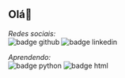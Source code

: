 ## Olá👋
*Redes sociais:* \
<img src="https://img.shields.io/badge/-GITHUB-181717?logo=github&logoColor=white&style=for-the-badge" alt="badge github"/> <img src="https://img.shields.io/badge/linkedin-%230077B5.svg?style=for-the-badge&logo=linkedin&logoColor=white" alt="badge linkedin"/> 

*Aprendendo:* \
<img src="https://img.shields.io/badge/-PYTHON-3776AB?logo=python&logoColor=white&style=for-the-badge" alt="badge python"/> <img src="https://img.shields.io/badge/-HTML-E34F26?logo=html5&logoColor=white&style=for-the-badge" alt="badge html"/>


